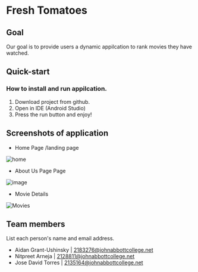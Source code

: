 # Fresh Tomatoes

## Goal
Our goal is to provide users a dynamic appilcation to rank movies they have watched.

## Quick-start
### How to install and run appilcation.
1. Download project from github.
2. Open in IDE (Android Studio) 
3. Press the run button and enjoy!

## Screenshots of application

- Home Page /landing page



![home](https://github.com/agrantushinsky/5A6-group-project/assets/98350822/b5fb811f-7675-4938-ab1d-66013676a3dc)



- About Us Page Page



![image](https://github.com/agrantushinsky/5A6-group-project/assets/98350822/42d08f94-0dd0-44fb-bc9a-cc03e6e0c52c)


- Movie Details



![Movies](https://github.com/agrantushinsky/5A6-group-project/assets/98350822/5718e32c-58b9-428f-aa0e-6a5074320fd0)



## Team members
List each person's name and email address.
- Aidan Grant-Ushinsky | 2183276@johnabbottcollege.net
- Nitpreet Arneja | 2128811@johnabbottcollege.net
- Jose David Torres | 2135164@johnabbottcollege.net

